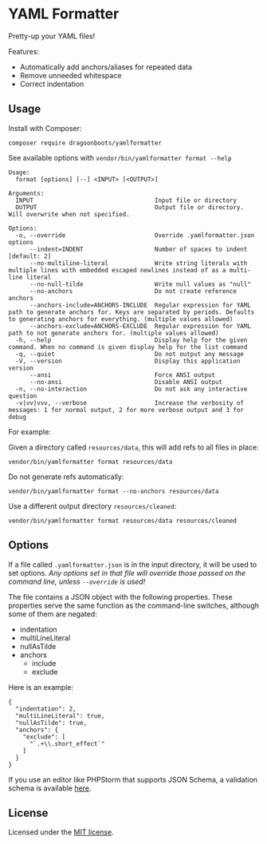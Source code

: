 YAML Formatter
==============

Pretty-up your YAML files!

Features:

- Automatically add anchors/aliases for repeated data
- Remove unneeded whitespace
- Correct indentation

Usage
-----

Install with Composer:

    composer require dragoonboots/yamlformatter

See available options with `vendor/bin/yamlformatter format --help`

    Usage:
      format [options] [--] <INPUT> [<OUTPUT>]
    
    Arguments:
      INPUT                                  Input file or directory
      OUTPUT                                 Output file or directory. Will overwrite when not specified.
    
    Options:
      -o, --override                         Override .yamlformatter.json options
          --indent=INDENT                    Number of spaces to indent [default: 2]
          --no-multiline-literal             Write string literals with multiple lines with embedded escaped newlines instead of as a multi-line literal
          --no-null-tilde                    Write null values as "null"
          --no-anchors                       Do not create reference anchors
          --anchors-include=ANCHORS-INCLUDE  Regular expression for YAML path to generate anchors for. Keys are separated by periods. Defaults to generating anchors for everything. (multiple values allowed)
          --anchors-exclude=ANCHORS-EXCLUDE  Regular expression for YAML path to not generate anchors for. (multiple values allowed)
      -h, --help                             Display help for the given command. When no command is given display help for the list command
      -q, --quiet                            Do not output any message
      -V, --version                          Display this application version
          --ansi                             Force ANSI output
          --no-ansi                          Disable ANSI output
      -n, --no-interaction                   Do not ask any interactive question
      -v|vv|vvv, --verbose                   Increase the verbosity of messages: 1 for normal output, 2 for more verbose output and 3 for debug

For example:

Given a directory called `resources/data`, this will add refs to all files in place:

    vendor/bin/yamlformatter format resources/data

Do not generate refs automatically:

    vendor/bin/yamlformatter format --no-anchors resources/data

Use a different output directory `resources/cleaned`:

    vendor/bin/yamlformatter format resources/data resources/cleaned

Options
-------
If a file called `.yamlformatter.json` is in the input directory, it will be used to set options.  *Any options set in
that file will override those passed on the command line, unless `--override` is used!*

The file contains a JSON object with the following properties. These properties serve the same function as the
command-line switches, although some of them are negated:

- indentation
- multiLineLiteral
- nullAsTilde
- anchors
    - include
    - exclude

Here is an example:

    {
      "indentation": 2,
      "multiLineLiteral": true,
      "nullAsTilde": true,
      "anchors": {
        "exclude": [
          "`.+\\.short_effect`"
        ]
      }
    }

If you use an editor like PHPStorm that supports JSON Schema, a validation schema is
available [here](https://github.com/danielskeenan/yamlformatter/blob/master/resources/yamlformatter.json).

License
-------

Licensed under the [MIT license](https://github.com/danielskeenan/yamlformatter/blob/master/LICENSE.md).
